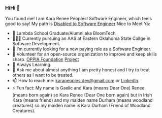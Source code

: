 ### HiHi 🤗

You found me! I am Kara Renee Peoples! Software Engineer, which feels good to say! My path is [Disabled to Software Engineer](https://www.linkedin.com/build-relation/newsletter-follow?entityUrn=6898716482310590464) Nice to Meet Ya:


- 🔭 Lambda School Graduate/Alumni aka BloomTech
- 👩🏻‍🎓 Currently pursuing an AAS at Eastern Oklahoma State Collge in Software Development.
- 🌱 I’m currently looking for a new paying role as a Software Engineer.
- 👯 Volunteer for an open-source organization to improve and keep skills sharp. [OPPIA Foundation](https://www.oppiafoundation.org/) [Project](https://www.oppia.org/)
- 🤔 Always Learning.
- 💬 Ask me about almost anything I am pretty honest and I try to treat others as I want to be treated.
- 📫 How to reach me: karapeoples.dev@gmail.com or [LinkedIn](https://www.linkedin.com/in/karapeoples/).
- ⚡ Fun fact: My name is Gaelic and Kara (means Dear One) Renee (means born again) so Kara Renee (Dear One born again) but in Irish
     Kara (means friend) and my maiden name Durham (means woodland creatures) so my maiden name is Kara Durham (Friend of Woodland Creatures).

